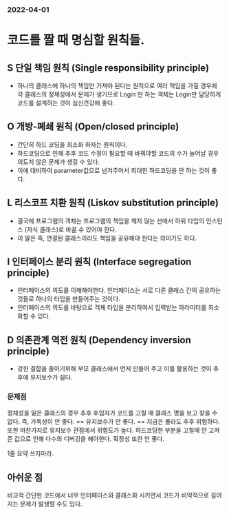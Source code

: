 
### 2022-04-01
# 코드를 짤 때 명심할 원칙들.

## S 단일 책임 원칙 (Single responsibility principle)
- 하나의 클래스에 하나의 책임만 가져야 된다는 원칙으로 여러 책임을 가질 경우에
각 클래스의 정체성에서 문제가 생기므로 Login 만 하는 객체는 Login만 담당하게 코드를 설계하는 것이 심신건강에 좋다.



## O 개방-폐쇄 원칙 (Open/closed principle)
- 간단히 하드 코딩을 최소화 하자는 원칙이다.
- 하드코딩으로 인해 추후 코드 수정이 필요할 때 바꿔야할 코드의 수가 늘어날 경우
    의도치 않은 문제가 생길 수 있다.
-   이에 대비하여 parameter값으로 넘겨주어서 최대한 하드코딩을 안 하는 것이 좋다.

## L 리스코프 치환 원칙 (Liskov substitution principle)
- 결국에 프로그램의 객체는 프로그램의 책임을 깨지 않는 선에서 하위 타입의 인스턴스 (자식 클래스)로 바꿀 수 있어야 한다.
- 이 말은 즉, 연결된 클래스끼리도 책임을 공유해야 한다는 의미기도 하다.
## I 인터페이스 분리 원칙 (Interface segregation principle)
- 인터페이스의 의도를 이해해야한다. 인터페이스는 서로 다른 클래스 간의 공유하는 것들로 하나의 타입을 만들어주는 것이다.
- 인터페이스의 의도를 바탕으로 객체 타입을 분리하여서 입력받는 파라미터를 최소화할 수 있다.
## D 의존관계 역전 원칙 (Dependency inversion principle)
- 강한 결합을 줄이기위해 부모 클래스에서 먼저 만들어 주고 이를 활용하는 것이
추후에 유지보수가 쉽다.
### 문제점
정체성을 잃은 클래스의 경우 추후 후임자가 코드를 고칠 때 클래스 명을 보고 찾을 수 없다.
즉, 가독성이 안 좋다. == 유지보수가 안 좋다. == 지금은 몰라도 추후 위험하다.
또한 마찬가지로 유지보수 관점에서 위험도가 높다.
하드코딩한 부분을 고칠때 안 고쳐준 값으로 인해 다수의 디버깅을 해야한다.
확장성 또한 안 좋다.

1줄 요약
쓰지마라.





## 아쉬운 점
비교적 간단한 코드에서 너무 인터페이스와 클래스화 시키면서 코드가 비약적으로 길어지는 문제가 발생할 수도 있다.
